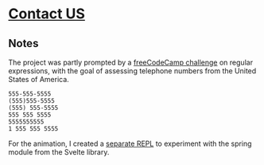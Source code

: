 # [Contact US](https://njbcg.codesandbox.io/)

## Notes

The project was partly prompted by a [freeCodeCamp challenge](https://www.freecodecamp.org/learn/javascript-algorithms-and-data-structures/javascript-algorithms-and-data-structures-projects/telephone-number-validator) on regular expressions, with the goal of assessing telephone numbers from the United States of America.

```text
555-555-5555
(555)555-5555
(555) 555-5555
555 555 5555
5555555555
1 555 555 5555
```

For the animation, I created a [separate REPL](https://svelte.dev/repl/952381e99df740498465cc53139c09aa) to experiment with the spring module from the Svelte library.
